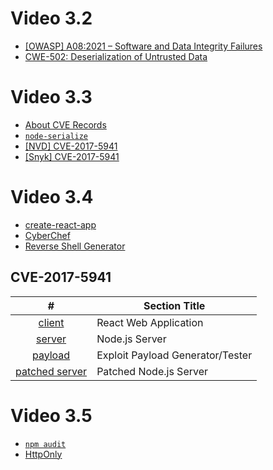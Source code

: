 # Video 3.2

* [[OWASP] A08:2021 – Software and Data Integrity Failures](https://owasp.org/Top10/A08_2021-Software_and_Data_Integrity_Failures/)
* [CWE-502: Deserialization of Untrusted Data](https://cwe.mitre.org/data/definitions/502.html)

# Video 3.3

* [About CVE Records](https://cve.mitre.org/cve/identifiers/index.html)
* [`node-serialize`](https://www.npmjs.com/package/node-serialize)
* [[NVD] CVE-2017-5941](https://nvd.nist.gov/vuln/detail/CVE-2017-5941)
* [[Snyk] CVE-2017-5941](https://snyk.io/test/npm/node-serialize)

# Video 3.4

* [create-react-app](https://github.com/facebook/create-react-app)
* [CyberChef](https://gchq.github.io/CyberChef/)
* [Reverse Shell Generator](https://www.revshells.com/)

## CVE-2017-5941
| **#** | **Section Title** |
| :---: | --- |
| [client](CVE-2017-5941/vuln-app/client/) | React Web Application |
| [server](CVE-2017-5941/vuln-app/server/) | Node.js Server |
| [payload](CVE-2017-5941/vuln-app/payload/) | Exploit Payload Generator/Tester |
| [patched server](CVE-2017-5941/vuln-app/server-patched/) | Patched Node.js Server |

# Video 3.5

* [`npm audit`](https://docs.npmjs.com/cli/v8/commands/npm-audit/)
* [HttpOnly](https://owasp.org/www-community/HttpOnly)
